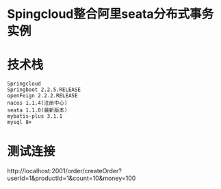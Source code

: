 # Spingcloud整合阿里seata分布式事务实例

# 技术栈
```
Springcloud
Springboot 2.2.5.RELEASE
openFeign 2.2.2.RELEASE
nacos 1.1.4(注册中心)
seata 1.1.0(最新版本)
mybatis-plus 3.1.1
mysql 8+
```
# 测试连接
http://localhost:2001/order/createOrder?userId=1&productId=1&count=10&money=100